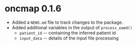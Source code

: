 # oncmap 0.1.6

-   Added a `NEWS.md` file to track changes to the package.
-   Added additional variables in the output of `process_eamd()`
    -   `patient_id` -- containing the inferred patient id
    -   `input_data` -- details of the input file processing
